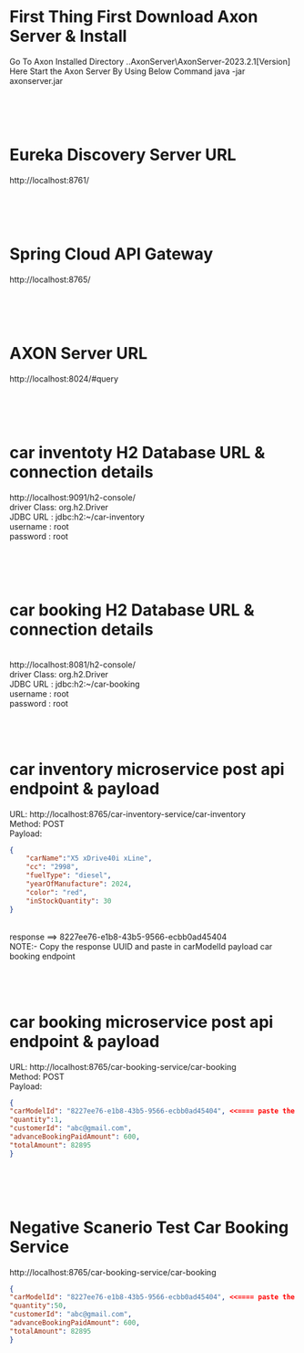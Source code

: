 <h1>First Thing First Download Axon Server & Install</h1>

Go To Axon Installed Directory
..AxonServer\AxonServer-2023.2.1[Version]
Here Start the Axon Server By Using Below Command
java -jar axonserver.jar

<br />
<br />
<br />
<h1>Eureka Discovery Server URL</h1>

http://localhost:8761/


<br />
<br />
<br />
<h1>Spring Cloud API Gateway</h1>

http://localhost:8765/

<br />
<br />
<br />
<h1>AXON Server URL</h1>

http://localhost:8024/#query

<br />
<br />
<br />
<h1>car inventoty H2 Database URL & connection details</h1>

http://localhost:9091/h2-console/
<br />
driver Class: org.h2.Driver
<br />
JDBC URL : jdbc:h2:~/car-inventory
<br />
username : root
<br />
password : root
<br />

<br />
<br />
<br />
<h1>car booking H2 Database URL & connection details</h1>

<br />
http://localhost:8081/h2-console/
<br />
driver Class: org.h2.Driver
<br />
JDBC URL : jdbc:h2:~/car-booking
<br />
username : root
<br />
password : root
<br />

<br />
<br />
<br />
<h1>car inventory microservice post api endpoint & payload</h1>

URL: http://localhost:8765/car-inventory-service/car-inventory
<br />
Method: POST
<br />
Payload:
<br />
```json
{
    "carName":"X5 xDrive40i xLine",
    "cc": "2998",
    "fuelType": "diesel",
    "yearOfManufacture": 2024,
    "color": "red",
    "inStockQuantity": 30
}
```
<br />
response ==> 8227ee76-e1b8-43b5-9566-ecbb0ad45404
<br />
NOTE:- Copy the response UUID and paste in carModelId payload car booking endpoint
<br />

<br />
<br />
<br />
<h1>car booking microservice post api endpoint & payload</h1>

URL: http://localhost:8765/car-booking-service/car-booking
<br />
Method: POST
<br />
Payload:
<br />
```json
{	
"carModelId": "8227ee76-e1b8-43b5-9566-ecbb0ad45404", <<==== paste the reposne UUID of car-inventory endpoint here
"quantity":1,
"customerId": "abc@gmail.com",
"advanceBookingPaidAmount": 600,
"totalAmount": 82895
}
```

<br />
<br />
<br />
<h1>Negative Scanerio Test Car Booking Service</h1>

http://localhost:8765/car-booking-service/car-booking
<br />
```json
{	
"carModelId": "8227ee76-e1b8-43b5-9566-ecbb0ad45404", <<==== paste the reposne UUID of car-inventory endpoint here
"quantity":50,
"customerId": "abc@gmail.com",
"advanceBookingPaidAmount": 600,
"totalAmount": 82895
}
```